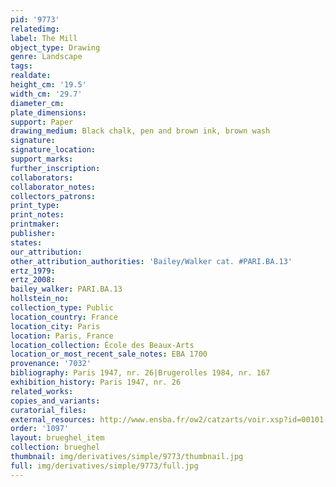 ```yaml
---
pid: '9773'
relatedimg: 
label: The Mill
object_type: Drawing
genre: Landscape
tags: 
realdate: 
height_cm: '19.5'
width_cm: '29.7'
diameter_cm: 
plate_dimensions: 
support: Paper
drawing_medium: Black chalk, pen and brown ink, brown wash
signature: 
signature_location: 
support_marks: 
further_inscription: 
collaborators: 
collaborator_notes: 
collectors_patrons: 
print_type: 
print_notes: 
printmaker: 
publisher: 
states: 
our_attribution: 
other_attribution_authorities: 'Bailey/Walker cat. #PARI.BA.13'
ertz_1979: 
ertz_2008: 
bailey_walker: PARI.BA.13
hollstein_no: 
collection_type: Public
location_country: France
location_city: Paris
location: Paris, France
location_collection: École des Beaux-Arts
location_or_most_recent_sale_notes: EBA 1700
provenance: '7032'
bibliography: Paris 1947, nr. 26|Brugerolles 1984, nr. 167
exhibition_history: Paris 1947, nr. 26
related_works: 
copies_and_variants: 
curatorial_files: 
external_resources: http://www.ensba.fr/ow2/catzarts/voir.xsp?id=00101-24834&qid=sdx_q3&n=1&sf=&e=
order: '1097'
layout: brueghel_item
collection: brueghel
thumbnail: img/derivatives/simple/9773/thumbnail.jpg
full: img/derivatives/simple/9773/full.jpg
---
```

